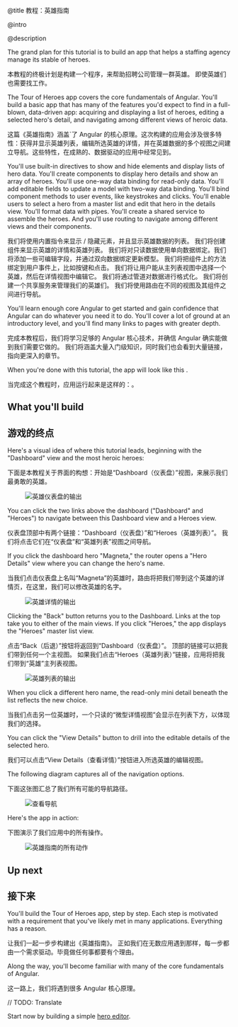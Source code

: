 @title
教程：英雄指南

@intro

@description

The grand plan for this tutorial is to build an app that helps a staffing agency manage its stable of heroes.

本教程的终极计划是构建一个程序，来帮助招聘公司管理一群英雄。
  即使英雄们也需要找工作。

The Tour of Heroes app covers the core fundamentals of Angular. You'll build a basic app that
has many of the features you'd expect to find in a full-blown, data-driven app: acquiring and displaying
a list of heroes, editing a selected hero's detail, and navigating among different
views of heroic data.

这篇《英雄指南》涵盖`了 Angular 的核心原理。这次构建的应用会涉及很多特性：获得并显示英雄列表，编辑所选英雄的详情，并在英雄数据的多个视图之间建立导航。这些特性，在成熟的、数据驱动的应用中经常见到。

You'll use built-in directives to show and hide elements and display lists of hero data.
You'll create components to display hero details and show an array of heroes.
You'll use one-way data binding for read-only data. You'll add editable fields to update a model
with two-way data binding. You'll bind component methods to user events, like keystrokes and clicks.
You'll enable users to select a hero from a master list and edit that hero in the details view. You'll
format data with pipes. You'll create a shared service to assemble the heroes.
And you'll use routing to navigate among different views and their components.
<!-- CF: Should this be a bullet list? -->

我们将使用内置指令来显示 / 隐藏元素，并且显示英雄数据的列表。
  我们将创建组件来显示英雄的详情和英雄列表。
  我们将对只读数据使用单向数据绑定。我们将添加一些可编辑字段，并通过双向数据绑定更新模型。
  我们将把组件上的方法绑定到用户事件上，比如按键和点击。
  我们将让用户能从主列表视图中选择一个英雄，然后在详情视图中编辑它。
  我们将通过管道对数据进行格式化。
  我们将创建一个共享服务来管理我们的英雄们。
  我们将使用路由在不同的视图及其组件之间进行导航。

You'll learn enough core Angular to get started and gain confidence that
Angular can do whatever you need it to do.
You'll cover a lot of ground at an introductory level, and you'll find many links
to pages with greater depth.

完成本教程后，我们将学习足够的 Angular 核心技术，并确信 Angular 确实能做到我们需要它做的。
  我们将涵盖大量入门级知识，同时我们也会看到大量链接，指向更深入的章节。

When you're done with this tutorial, the app will look like this <live-example name="toh-pt6"></live-example>.


当完成这个教程时，应用运行起来是这样的：<live-example name="toh-6"></live-example>。



## What you'll build

## 游戏的终点

Here's a visual idea of where this tutorial leads, beginning with the "Dashboard"
view and the most heroic heroes:

下面是本教程关于界面的构想：开始是“Dashboard（仪表盘）”视图，来展示我们最勇敢的英雄。


<figure>
  <img src='generated/images/guide/toh/heroes-dashboard-1.png' alt="英雄仪表盘的输出">
</figure>



You can click the two links above the dashboard ("Dashboard" and "Heroes")
to navigate between this Dashboard view and a Heroes view.

仪表盘顶部中有两个链接：“Dashboard（仪表盘）”和“Heroes（英雄列表）”。
  我们将点击它们在“仪表盘”和“英雄列表”视图之间导航。

If you click the dashboard hero "Magneta," the router opens a "Hero Details" view
where you can change the hero's name.

当我们点击仪表盘上名叫“Magneta”的英雄时，路由将把我们带到这个英雄的详情页，在这里，我们可以修改英雄的名字。


<figure>
  <img src='generated/images/guide/toh/hero-details-1.png' alt="英雄详情的输出">
</figure>



Clicking the "Back" button returns you to the Dashboard.
Links at the top take you to either of the main views.
If you click "Heroes," the app displays the "Heroes" master list view.

点击“Back（后退）”按钮将返回到“Dashboard（仪表盘）”。
顶部的链接可以把我们带到任何一个主视图。
如果我们点击“Heroes（英雄列表）”链接，应用将把我们带到“英雄”主列表视图。


<figure>
  <img src='generated/images/guide/toh/heroes-list-2.png' alt="英雄列表的输出">
</figure>



When you click a different hero name, the read-only mini detail beneath the list reflects the new choice.

当我们点击另一位英雄时，一个只读的“微型详情视图”会显示在列表下方，以体现我们的选择。

You can click the "View Details" button to drill into the
editable details of the selected hero.

我们可以点击“View Details（查看详情）”按钮进入所选英雄的编辑视图。

The following diagram captures all of the navigation options.

下面这张图汇总了我们所有可能的导航路径。


<figure>
  <img src='generated/images/guide/toh/nav-diagram.png' alt="查看导航">
</figure>



Here's the app in action:

下图演示了我们应用中的所有操作。


<figure>
  <img src='generated/images/guide/toh/toh-anim.gif' alt="英雄指南的所有动作">
</figure>




## Up next

## 接下来

You'll build the Tour of Heroes app, step by step.
Each step is motivated with a requirement that you've likely
met in many applications. Everything has a reason.

让我们一起一步步构建出《英雄指南》。
  正如我们在无数应用遇到那样，每一步都由一个需求驱动。毕竟做任何事都要有个理由。

Along the way, you'll become familiar with many of the core fundamentals of Angular.

这一路上，我们将遇到很多 Angular 核心原理。

// TODO: Translate

Start now by building a simple [hero editor](tutorial/toh-pt1 "The Hero Editor").
